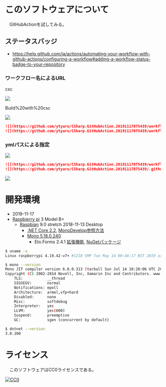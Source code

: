 ﻿# このソフトウェアについて

　GitHubActionを試してみる。

## ステータスバッジ

* https://help.github.com/ja/actions/automating-your-workflow-with-github-actions/configuring-a-workflow#adding-a-workflow-status-badge-to-your-repository

### ワークフロー名によるURL

csc

![](https://github.com/ytyaru/CSharp.GitHubAction.20191117075439/workflows/csc/badge.svg)

Build%20with%20csc

![](https://github.com/ytyaru/CSharp.GitHubAction.20191117075439/workflows/Build%20with%20csc/badge.svg)

```md
![](https://github.com/ytyaru/CSharp.GitHubAction.20191117075439/workflows/csc/badge.svg)
![](https://github.com/ytyaru/CSharp.GitHubAction.20191117075439/workflows/Build%20with%20csc/badge.svg)
```

### ymlパスによる指定

![](https://github.com/ytyaru/CSharp.GitHubAction.20191117075439/workflows/.github/workflows/csc.yml/badge.svg)

```md
![](https://github.com/ytyaru/CSharp.GitHubAction.20191117075439/workflows/.github/workflows/csc.yml/badge.svg)
![](https://github.com/ytyaru/CSharp.GitHubAction.20191117075439/.github/workflows/csc.yml/badge.svg)
```

![](https://github.com/ytyaru/CSharp.GitHubAction.20191117075439/.github/workflows/csc.yml/badge.svg)

# 開発環境

* <time datetime="2019-11-17T07:54:23+0900">2019-11-17</time>
* [Raspbierry pi](https://ja.wikipedia.org/wiki/Raspberry_Pi) 3 Model B+
    * [Raspbian](https://www.raspberrypi.org/downloads/raspbian/) 9.0 stretch 2018-11-13 Desktop
        * [.NET Core 2.2](http://ytyaru.hatenablog.com/entry/2020/02/08/000000), [MonoDevelop参照方法](http://ytyaru.hatenablog.com/entry/2020/02/09/000000)
        * [Mono 5.18.0.240](http://ytyaru.hatenablog.com/entry/2020/01/17/000000)
            * Eto.Forms 2.4.1 [拡張機能](http://ytyaru.hatenablog.com/entry/2020/01/23/000000), [NuGetパッケージ](http://ytyaru.hatenablog.com/entry/2020/01/21/000000)

```sh
$ uname -a
Linux raspberrypi 4.19.42-v7+ #1218 SMP Tue May 14 00:48:17 BST 2019 armv7l GNU/Linux
```
```sh
$ mono --version
Mono JIT compiler version 6.0.0.313 (tarball Sun Jul 14 10:28:06 UTC 2019)
Copyright (C) 2002-2014 Novell, Inc, Xamarin Inc and Contributors. www.mono-project.com
	TLS:           __thread
	SIGSEGV:       normal
	Notifications: epoll
	Architecture:  armel,vfp+hard
	Disabled:      none
	Misc:          softdebug 
	Interpreter:   yes
	LLVM:          yes(600)
	Suspend:       preemptive
	GC:            sgen (concurrent by default)
```
```sh
$ dotnet --version
3.0.100
```

# ライセンス

　このソフトウェアはCC0ライセンスである。

[![CC0](http://i.creativecommons.org/p/zero/1.0/88x31.png "CC0")](http://creativecommons.org/publicdomain/zero/1.0/deed.ja)

